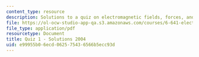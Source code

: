 ```yaml
---
content_type: resource
description: Solutions to a quiz on electromagnetic fields, forces, and motion.
file: https://ol-ocw-studio-app-qa.s3.amazonaws.com/courses/6-641-electromagnetic-fields-forces-and-motion-spring-2005/e99955b06ecd062575436566b5ecc93d_04_q01_sol.pdf
file_type: application/pdf
resourcetype: Document
title: Quiz 1 - Solutions 2004
uid: e99955b0-6ecd-0625-7543-6566b5ecc93d
---
```

